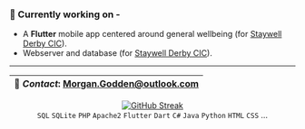 ### :hammer: Currently working on -
- A **Flutter** mobile app centered around general wellbeing (for [Staywell Derby CIC](https://staywellderby.org.uk)).  
- Webserver and database (for [Staywell Derby CIC](https://staywellderby.org.uk)).  

---
  
<div align="center">
  
  | :e-mail: **_Contact_**: Morgan.Godden@outlook.com  |
  | - |  
  [![GitHub Streak](http://github-readme-streak-stats.herokuapp.com?user=MorganGodden&theme=omni&hide_border=true)](https://git.io/streak-stats)  
  `SQL` `SQLite` `PHP` `Apache2` `Flutter` `Dart` `C#` `Java` `Python` `HTML` `CSS` ...                                                                       
</div>
